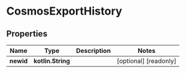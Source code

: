 
# CosmosExportHistory

## Properties
Name | Type | Description | Notes
------------ | ------------- | ------------- | -------------
**newid** | **kotlin.String** |  |  [optional] [readonly]



